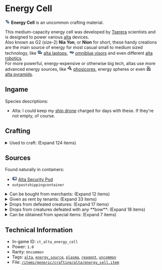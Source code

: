 # Energy Cell

<img src="https://raw.githubusercontent.com/Ceterai/Enternia/main/items/generic/crafting/alta/energy_cell.png" alt="Energy Cell icon" loading="lazy" height=16px width="auto" /> **Energy Cell** is an uncommon crafting material.

This medium-capacity energy cell was developed by [Tserera](https://ceterai.github.io/MyEnternia/Wiki/Tags/Tserera) scientists and is designed to power various [alta](https://ceterai.github.io/MyEnternia/Wiki/Tags/Alta) devices.  
Also known as G2 (size-2) **Nia Yon**, or **Nion** for short, these handy creations are the main source of energy for most casual small to medium sized technology, like <img src="https://raw.githubusercontent.com/Ceterai/Enternia/main/objects/alta/basic/laptop/icon.png" alt="Alta Laptop icon" loading="lazy" height=16px width="auto" /> [alta laptops](https://ceterai.github.io/MyEnternia/Wiki/AltaLaptop), <img src="https://raw.githubusercontent.com/Ceterai/Enternia/main/items/armors/alta/other/visor/icon.png" alt="Omniblue Visor icon" loading="lazy" height=16px width="auto" /> [omniblue visors](https://ceterai.github.io/MyEnternia/Wiki/OmniblueVisor) and even different [alta robotics](https://ceterai.github.io/MyEnternia/Wiki/altarobotics).  
For more powerful, energy-expensive or otherwise big tech, altas use more advanced energy sources, like <img src="https://raw.githubusercontent.com/Ceterai/Enternia/main/items/generic/crafting/alta/phosicore.png" alt="Phosicore icon" loading="lazy" height=16px width="auto" /> [phosicores](https://ceterai.github.io/MyEnternia/Wiki/Phosicore), energy spheres or even <img src="https://raw.githubusercontent.com/Ceterai/Enternia/main/objects/alta/city/pyramid/icon.png" alt="Alta Pyramid icon" loading="lazy" height=16px width="auto" /> [alta pyramids](https://ceterai.github.io/MyEnternia/Wiki/AltaPyramid).

## Ingame

Species descriptions:

- Alta: I could keep my [ship drone](https://ceterai.github.io/MyEnternia/Wiki/shipdrone) charged for days with these. If they're not empty, of course.

## Crafting

<details><summary>Used to craft: (Expand 124 items)</summary>

- `crystallamp`
- <img src="https://raw.githubusercontent.com/Ceterai/Enternia/main/objects/alta/wired/logic/and.png:default.1" alt="Alta Logic - AND icon" loading="lazy" height=16px width="auto" /> [Alta Logic - AND](https://ceterai.github.io/MyEnternia/Wiki/AltaLogic-AND)
- <img src="https://raw.githubusercontent.com/Ceterai/Enternia/main/objects/alta/capital/terminal/icon.png" alt="Alta Capital Terminal icon" loading="lazy" height=16px width="auto" /> [Alta Capital Terminal](https://ceterai.github.io/MyEnternia/Wiki/AltaCapitalTerminal)
- <img src="https://raw.githubusercontent.com/Ceterai/Enternia/main/objects/alta/wired/logic/clock.png:default.1" alt="Alta Logic - Clock icon" loading="lazy" height=16px width="auto" /> [Alta Logic - Clock](https://ceterai.github.io/MyEnternia/Wiki/AltaLogic-Clock)
- <img src="https://raw.githubusercontent.com/Ceterai/Enternia/main/objects/alta/crafting/constructor/icon1.png" alt="Alta Constructor icon" loading="lazy" height=16px width="auto" /> [Alta Constructor](https://ceterai.github.io/MyEnternia/Wiki/AltaConstructor)
- <img src="https://raw.githubusercontent.com/Ceterai/Enternia/main/objects/alta/cafe/cooler/icon.png" alt="Alta Cooler icon" loading="lazy" height=16px width="auto" /> [Alta Cooler](https://ceterai.github.io/MyEnternia/Wiki/AltaCooler)
- `ct_alta_crafting_station4`
- `ct_alta_crafting_station5`
- <img src="https://raw.githubusercontent.com/Ceterai/Enternia/main/objects/alta/wired/logic/delay.png:default.1" alt="Alta Logic - Delay icon" loading="lazy" height=16px width="auto" /> [Alta Logic - Delay](https://ceterai.github.io/MyEnternia/Wiki/AltaLogic-Delay)
- <img src="https://raw.githubusercontent.com/Ceterai/Enternia/main/objects/alta/special/tools/pods/eco/icon.png" alt="Alta Eco Pod icon" loading="lazy" height=16px width="auto" /> [Alta Eco Pod](https://ceterai.github.io/MyEnternia/Wiki/AltaEcoPod)
- <img src="https://raw.githubusercontent.com/Ceterai/Enternia/main/objects/alta/city/energy_block/icon.png" alt="Alta Energy Block ★ icon" loading="lazy" height=16px width="auto" /> [Alta Energy Block ★](https://ceterai.github.io/MyEnternia/Wiki/AltaEnergyBlock)
- <img src="https://raw.githubusercontent.com/Ceterai/Enternia/main/items/armors/alta/other/energy_mask/icon.png" alt="Energy Mask icon" loading="lazy" height=16px width="auto" /> [Energy Mask](https://ceterai.github.io/MyEnternia/Wiki/EnergyMask)
- <img src="https://raw.githubusercontent.com/Ceterai/Enternia/main/objects/alta/special/secret/figure_time_drifter/icon.png" alt="Time Drifter Figurine icon" loading="lazy" height=16px width="auto" /> [Time Drifter Figurine](https://ceterai.github.io/MyEnternia/Wiki/TimeDrifterFigurine)
- <img src="https://raw.githubusercontent.com/Ceterai/Enternia/main/objects/alta/cooking/fridge/icon.png" alt="Alta Fridge icon" loading="lazy" height=16px width="auto" /> [Alta Fridge](https://ceterai.github.io/MyEnternia/Wiki/AltaFridge)
- <img src="https://raw.githubusercontent.com/Ceterai/Enternia/main/objects/alta/city/gateway/icon.png" alt="Alta Gateway icon" loading="lazy" height=16px width="auto" /> [Alta Gateway](https://ceterai.github.io/MyEnternia/Wiki/AltaGateway)
- <img src="https://raw.githubusercontent.com/Ceterai/Enternia/main/items/armors/alta/other/halogen_pack/icon.png" alt="Altered Halogen Pack icon" loading="lazy" height=16px width="auto" /> [Altered Halogen Pack](https://ceterai.github.io/MyEnternia/Wiki/AlteredHalogenPack)
- <img src="https://raw.githubusercontent.com/Ceterai/Enternia/main/objects/alta/cafe/hand_dryer/icon.png" alt="Alta Hand Dryer icon" loading="lazy" height=16px width="auto" /> [Alta Hand Dryer](https://ceterai.github.io/MyEnternia/Wiki/AltaHandDryer)
- <img src="https://raw.githubusercontent.com/Ceterai/Enternia/main/objects/alta/city/hatch/icon.png" alt="Alta Hatch icon" loading="lazy" height=16px width="auto" /> [Alta Hatch](https://ceterai.github.io/MyEnternia/Wiki/AltaHatch)
- <img src="https://raw.githubusercontent.com/Ceterai/Enternia/main/items/active/weapons/ranged/alta/rifle/ct_alta_impulse_rifle.png" alt="Impulse Rifle NG4 icon" loading="lazy" height=16px width="auto" /> [Impulse Rifle NG4](https://ceterai.github.io/MyEnternia/Wiki/ImpulseRifleNG4)
- <img src="https://raw.githubusercontent.com/Ceterai/Enternia/main/items/armors/alta/other/industrial_collar/icon.png" alt="Industrial Collar icon" loading="lazy" height=16px width="auto" /> [Industrial Collar](https://ceterai.github.io/MyEnternia/Wiki/IndustrialCollar)
- <img src="https://raw.githubusercontent.com/Ceterai/Enternia/main/items/armors/alta/tier5/misc/industrial/helmet/icon.png" alt="Industrial Dura-Helmet icon" loading="lazy" height=16px width="auto" /> [Industrial Dura-Helmet](https://ceterai.github.io/MyEnternia/Wiki/IndustrialDura-Helmet)
- <img src="https://raw.githubusercontent.com/Ceterai/Enternia/main/objects/alta/cooking/jellyfier/icon.png" alt="Alta Jellyfier icon" loading="lazy" height=16px width="auto" /> [Alta Jellyfier](https://ceterai.github.io/MyEnternia/Wiki/AltaJellyfier)
- <img src="https://raw.githubusercontent.com/Ceterai/Enternia/main/objects/alta/cooking/juicer/icon.png" alt="Alta Juicer icon" loading="lazy" height=16px width="auto" /> [Alta Juicer](https://ceterai.github.io/MyEnternia/Wiki/AltaJuicer)
- <img src="https://raw.githubusercontent.com/Ceterai/Enternia/main/objects/alta/cooking/kettle/icon.png" alt="Alta Kettle icon" loading="lazy" height=16px width="auto" /> [Alta Kettle](https://ceterai.github.io/MyEnternia/Wiki/AltaKettle)
- <img src="https://raw.githubusercontent.com/Ceterai/Enternia/main/objects/alta/lab/amplifier/icon.png" alt="Alta Lab Amplifier icon" loading="lazy" height=16px width="auto" /> [Alta Lab Amplifier](https://ceterai.github.io/MyEnternia/Wiki/AltaLabAmplifier)
- <img src="https://raw.githubusercontent.com/Ceterai/Enternia/main/objects/alta/lab/barrier/icon.png" alt="Alta Lab Barrier icon" loading="lazy" height=16px width="auto" /> [Alta Lab Barrier](https://ceterai.github.io/MyEnternia/Wiki/AltaLabBarrier)
- <img src="https://raw.githubusercontent.com/Ceterai/Enternia/main/objects/alta/lab/bed/icon.png" alt="Alta Lab Bed icon" loading="lazy" height=16px width="auto" /> [Alta Lab Bed](https://ceterai.github.io/MyEnternia/Wiki/AltaLabBed)
- <img src="https://raw.githubusercontent.com/Ceterai/Enternia/main/objects/alta/lab/chair/icon.png" alt="Alta Lab Chair icon" loading="lazy" height=16px width="auto" /> [Alta Lab Chair](https://ceterai.github.io/MyEnternia/Wiki/AltaLabChair)
- <img src="https://raw.githubusercontent.com/Ceterai/Enternia/main/objects/alta/lab/console/icon.png" alt="Alta Lab Console icon" loading="lazy" height=16px width="auto" /> [Alta Lab Console](https://ceterai.github.io/MyEnternia/Wiki/AltaLabConsole)
- <img src="https://raw.githubusercontent.com/Ceterai/Enternia/main/objects/alta/lab/gateway/icon.png" alt="Alta Lab Gateway icon" loading="lazy" height=16px width="auto" /> [Alta Lab Gateway](https://ceterai.github.io/MyEnternia/Wiki/AltaLabGateway)
- <img src="https://raw.githubusercontent.com/Ceterai/Enternia/main/objects/alta/lab/hatch/icon.png" alt="Alta Lab Hatch icon" loading="lazy" height=16px width="auto" /> [Alta Lab Hatch](https://ceterai.github.io/MyEnternia/Wiki/AltaLabHatch)
- <img src="https://raw.githubusercontent.com/Ceterai/Enternia/main/objects/alta/lab/light/icon.png" alt="Alta Lab Light icon" loading="lazy" height=16px width="auto" /> [Alta Lab Light](https://ceterai.github.io/MyEnternia/Wiki/AltaLabLight)
- <img src="https://raw.githubusercontent.com/Ceterai/Enternia/main/objects/alta/lab/pod/icon.png" alt="Alta Lab Pod icon" loading="lazy" height=16px width="auto" /> [Alta Lab Pod](https://ceterai.github.io/MyEnternia/Wiki/AltaLabPod)
- <img src="https://raw.githubusercontent.com/Ceterai/Enternia/main/objects/alta/lab/server/icon.png" alt="Alta Lab Server icon" loading="lazy" height=16px width="auto" /> [Alta Lab Server](https://ceterai.github.io/MyEnternia/Wiki/AltaLabServer)
- <img src="https://raw.githubusercontent.com/Ceterai/Enternia/main/objects/alta/lab/table/icon.png" alt="Alta Lab Table icon" loading="lazy" height=16px width="auto" /> [Alta Lab Table](https://ceterai.github.io/MyEnternia/Wiki/AltaLabTable)
- <img src="https://raw.githubusercontent.com/Ceterai/Enternia/main/objects/alta/lab/tanks/icon.png" alt="Alta Lab Tanks icon" loading="lazy" height=16px width="auto" /> [Alta Lab Tanks](https://ceterai.github.io/MyEnternia/Wiki/AltaLabTanks)
- <img src="https://raw.githubusercontent.com/Ceterai/Enternia/main/objects/alta/lab/teleporter/icon.png" alt="Alta Lab Teleporter icon" loading="lazy" height=16px width="auto" /> [Alta Lab Teleporter](https://ceterai.github.io/MyEnternia/Wiki/AltaLabTeleporter)
- <img src="https://raw.githubusercontent.com/Ceterai/Enternia/main/objects/alta/lab/terminal/icon.png" alt="Alta Lab Terminal icon" loading="lazy" height=16px width="auto" /> [Alta Lab Terminal](https://ceterai.github.io/MyEnternia/Wiki/AltaLabTerminal)
- <img src="https://raw.githubusercontent.com/Ceterai/Enternia/main/objects/alta/lab/trapdoor/icon.png" alt="Alta Lab Trapdoor icon" loading="lazy" height=16px width="auto" /> [Alta Lab Trapdoor](https://ceterai.github.io/MyEnternia/Wiki/AltaLabTrapdoor)
- <img src="https://raw.githubusercontent.com/Ceterai/Enternia/main/objects/alta/basic/laptop/icon.png" alt="Alta Laptop icon" loading="lazy" height=16px width="auto" /> [Alta Laptop](https://ceterai.github.io/MyEnternia/Wiki/AltaLaptop)
- <img src="https://raw.githubusercontent.com/Ceterai/Enternia/main/objects/alta/wired/logic/latch.png:default.1" alt="Alta Logic - Latch icon" loading="lazy" height=16px width="auto" /> [Alta Logic - Latch](https://ceterai.github.io/MyEnternia/Wiki/AltaLogic-Latch)
- <img src="https://raw.githubusercontent.com/Ceterai/Enternia/main/objects/alta/cooking/microwave/icon.png" alt="Alta Microwave Oven icon" loading="lazy" height=16px width="auto" /> [Alta Microwave Oven](https://ceterai.github.io/MyEnternia/Wiki/AltaMicrowaveOven)
- <img src="https://raw.githubusercontent.com/Ceterai/Enternia/main/objects/alta/cooking/milker/icon.png" alt="Alta Milker icon" loading="lazy" height=16px width="auto" /> [Alta Milker](https://ceterai.github.io/MyEnternia/Wiki/AltaMilker)
- <img src="https://raw.githubusercontent.com/Ceterai/Enternia/main/items/active/alta/spawners/drones/mini.png" alt="Minidrone icon" loading="lazy" height=16px width="auto" /> [Minidrone](https://ceterai.github.io/MyEnternia/Wiki/Minidrone)
- <img src="https://raw.githubusercontent.com/Ceterai/Enternia/main/objects/alta/cooking/mixer/icon.png" alt="Alta Mixer icon" loading="lazy" height=16px width="auto" /> [Alta Mixer](https://ceterai.github.io/MyEnternia/Wiki/AltaMixer)
- <img src="https://raw.githubusercontent.com/Ceterai/Enternia/main/objects/alta/basic/monitor/icon.png" alt="Alta Monitor icon" loading="lazy" height=16px width="auto" /> [Alta Monitor](https://ceterai.github.io/MyEnternia/Wiki/AltaMonitor)
- <img src="https://raw.githubusercontent.com/Ceterai/Enternia/main/objects/alta/wired/logic/not.png:default.1" alt="Alta Logic - NOT icon" loading="lazy" height=16px width="auto" /> [Alta Logic - NOT](https://ceterai.github.io/MyEnternia/Wiki/AltaLogic-NOT)
- <img src="https://raw.githubusercontent.com/Ceterai/Enternia/main/objects/alta/wired/logic/or.png:default.1" alt="Alta Logic - OR icon" loading="lazy" height=16px width="auto" /> [Alta Logic - OR](https://ceterai.github.io/MyEnternia/Wiki/AltaLogic-OR)
- <img src="https://raw.githubusercontent.com/Ceterai/Enternia/main/items/armors/alta/other/oxygen_mask/icon.png" alt="Oxygen Mask icon" loading="lazy" height=16px width="auto" /> [Oxygen Mask](https://ceterai.github.io/MyEnternia/Wiki/OxygenMask)
- <img src="https://raw.githubusercontent.com/Ceterai/Enternia/main/items/armors/alta/other/pilot_helmet/icon.png" alt="Pilot Helmet icon" loading="lazy" height=16px width="auto" /> [Pilot Helmet](https://ceterai.github.io/MyEnternia/Wiki/PilotHelmet)
- <img src="https://raw.githubusercontent.com/Ceterai/Enternia/main/objects/alta/special/tools/pods/bed/icon.png" alt="Alta Plant Tray icon" loading="lazy" height=16px width="auto" /> [Alta Plant Tray](https://ceterai.github.io/MyEnternia/Wiki/AltaPlantTray)
- <img src="https://raw.githubusercontent.com/Ceterai/Enternia/main/objects/alta/special/tools/pods/plant/icon.png" alt="Alta Plant Pod icon" loading="lazy" height=16px width="auto" /> [Alta Plant Pod](https://ceterai.github.io/MyEnternia/Wiki/AltaPlantPod)
- <img src="https://raw.githubusercontent.com/Ceterai/Enternia/main/items/armors/alta/other/protective_collar/icon.png" alt="Protective Collar icon" loading="lazy" height=16px width="auto" /> [Protective Collar](https://ceterai.github.io/MyEnternia/Wiki/ProtectiveCollar)
- <img src="https://raw.githubusercontent.com/Ceterai/Enternia/main/objects/alta/cooking/roaster/icon.png" alt="Alta Roaster icon" loading="lazy" height=16px width="auto" /> [Alta Roaster](https://ceterai.github.io/MyEnternia/Wiki/AltaRoaster)
- <img src="https://raw.githubusercontent.com/Ceterai/Enternia/main/items/armors/alta/other/science_ocular/icon.png" alt="Scientific Visor icon" loading="lazy" height=16px width="auto" /> [Scientific Visor](https://ceterai.github.io/MyEnternia/Wiki/ScientificVisor)
- <img src="https://raw.githubusercontent.com/Ceterai/Enternia/main/items/armors/alta/other/science_pack/icon.png" alt="Scientific Backpack icon" loading="lazy" height=16px width="auto" /> [Scientific Backpack](https://ceterai.github.io/MyEnternia/Wiki/ScientificBackpack)
- <img src="https://raw.githubusercontent.com/Ceterai/Enternia/main/items/active/alta/spawners/drones/scout.png" alt="Scout Drone icon" loading="lazy" height=16px width="auto" /> [Scout Drone](https://ceterai.github.io/MyEnternia/Wiki/ScoutDrone)
- <img src="https://raw.githubusercontent.com/Ceterai/Enternia/main/items/generic/crafting/alta/datamass.png" alt="Security Protocol Datamass icon" loading="lazy" height=16px width="auto" /> [Security Protocol Datamass](https://ceterai.github.io/MyEnternia/Wiki/SecurityProtocolDatamass)
- <img src="https://raw.githubusercontent.com/Ceterai/Enternia/main/objects/alta/security/aid/icon.png" alt="Alta Security Aid icon" loading="lazy" height=16px width="auto" /> [Alta Security Aid](https://ceterai.github.io/MyEnternia/Wiki/AltaSecurityAid)
- <img src="https://raw.githubusercontent.com/Ceterai/Enternia/main/items/active/alta/spawners/androids/security.png" alt="Security Android icon" loading="lazy" height=16px width="auto" /> [Security Android](https://ceterai.github.io/MyEnternia/Wiki/SecurityAndroid)
- <img src="https://raw.githubusercontent.com/Ceterai/Enternia/main/objects/alta/security/barrier/icon.png" alt="Alta Security Barrier icon" loading="lazy" height=16px width="auto" /> [Alta Security Barrier](https://ceterai.github.io/MyEnternia/Wiki/AltaSecurityBarrier)
- <img src="https://raw.githubusercontent.com/Ceterai/Enternia/main/objects/alta/security/camera/icon.png" alt="Alta Security Camera icon" loading="lazy" height=16px width="auto" /> [Alta Security Camera](https://ceterai.github.io/MyEnternia/Wiki/AltaSecurityCamera)
- <img src="https://raw.githubusercontent.com/Ceterai/Enternia/main/items/armors/alta/tier4/security/captain_helmet/icon.png" alt="Security Captain's Helmet ★ icon" loading="lazy" height=16px width="auto" /> [Security Captain's Helmet ★](https://ceterai.github.io/MyEnternia/Wiki/SecurityCaptain'sHelmet)
- <img src="https://raw.githubusercontent.com/Ceterai/Enternia/main/items/active/alta/sets/security_captain.png" alt="Security Captain Set ★ icon" loading="lazy" height=16px width="auto" /> [Security Captain Set ★](https://ceterai.github.io/MyEnternia/Wiki/SecurityCaptainSet)
- <img src="https://raw.githubusercontent.com/Ceterai/Enternia/main/items/armors/alta/tier4/security/droid_back/icon.png" alt="Security Droid Powermod ★ icon" loading="lazy" height=16px width="auto" /> [Security Droid Powermod ★](https://ceterai.github.io/MyEnternia/Wiki/SecurityDroidPowermod)
- <img src="https://raw.githubusercontent.com/Ceterai/Enternia/main/items/armors/alta/tier4/security/droid_head/icon.png" alt="Security Droid Head ★ icon" loading="lazy" height=16px width="auto" /> [Security Droid Head ★](https://ceterai.github.io/MyEnternia/Wiki/SecurityDroidHead)
- <img src="https://raw.githubusercontent.com/Ceterai/Enternia/main/items/active/alta/sets/security_droid.png" alt="Security Android Set ★ icon" loading="lazy" height=16px width="auto" /> [Security Android Set ★](https://ceterai.github.io/MyEnternia/Wiki/SecurityAndroidSet)
- <img src="https://raw.githubusercontent.com/Ceterai/Enternia/main/items/active/alta/spawners/drones/security.png" alt="Security Drone icon" loading="lazy" height=16px width="auto" /> [Security Drone](https://ceterai.github.io/MyEnternia/Wiki/SecurityDrone)
- <img src="https://raw.githubusercontent.com/Ceterai/Enternia/main/items/armors/alta/tier4/security/helmet_mk2/icon.png" alt="Security MkII Helmet ★ icon" loading="lazy" height=16px width="auto" /> [Security MkII Helmet ★](https://ceterai.github.io/MyEnternia/Wiki/SecurityMkIIHelmet)
- <img src="https://raw.githubusercontent.com/Ceterai/Enternia/main/items/armors/alta/tier4/security/legwear/icon.png" alt="Security Greaves icon" loading="lazy" height=16px width="auto" /> [Security Greaves](https://ceterai.github.io/MyEnternia/Wiki/SecurityGreaves)
- <img src="https://raw.githubusercontent.com/Ceterai/Enternia/main/items/active/alta/sets/security_mk2.png" alt="Advanced Security Set ★ icon" loading="lazy" height=16px width="auto" /> [Advanced Security Set ★](https://ceterai.github.io/MyEnternia/Wiki/AdvancedSecuritySet)
- <img src="https://raw.githubusercontent.com/Ceterai/Enternia/main/objects/alta/security/pod/icon.png" alt="Alta Security Pod icon" loading="lazy" height=16px width="auto" /> [Alta Security Pod](https://ceterai.github.io/MyEnternia/Wiki/AltaSecurityPod)
- <img src="https://raw.githubusercontent.com/Ceterai/Enternia/main/items/active/alta/sets/security.png" alt="Security Set icon" loading="lazy" height=16px width="auto" /> [Security Set](https://ceterai.github.io/MyEnternia/Wiki/SecuritySet)
- <img src="https://raw.githubusercontent.com/Ceterai/Enternia/main/objects/alta/security/spike/icon.png" alt="Alta Security Spike icon" loading="lazy" height=16px width="auto" /> [Alta Security Spike](https://ceterai.github.io/MyEnternia/Wiki/AltaSecuritySpike)
- <img src="https://raw.githubusercontent.com/Ceterai/Enternia/main/objects/alta/security/stand/icon.png" alt="Alta Security Stand icon" loading="lazy" height=16px width="auto" /> [Alta Security Stand](https://ceterai.github.io/MyEnternia/Wiki/AltaSecurityStand)
- <img src="https://raw.githubusercontent.com/Ceterai/Enternia/main/objects/alta/security/terminal/icon.png" alt="Alta Security Terminal icon" loading="lazy" height=16px width="auto" /> [Alta Security Terminal](https://ceterai.github.io/MyEnternia/Wiki/AltaSecurityTerminal)
- <img src="https://raw.githubusercontent.com/Ceterai/Enternia/main/objects/alta/ship/bed/icon.png" alt="Alta Ship Bed icon" loading="lazy" height=16px width="auto" /> [Alta Ship Bed](https://ceterai.github.io/MyEnternia/Wiki/AltaShipBed)
- <img src="https://raw.githubusercontent.com/Ceterai/Enternia/main/objects/alta/ship/container/icon.png" alt="Alta Ship Container icon" loading="lazy" height=16px width="auto" /> [Alta Ship Container](https://ceterai.github.io/MyEnternia/Wiki/AltaShipContainer)
- <img src="https://raw.githubusercontent.com/Ceterai/Enternia/main/objects/alta/ship/container_large/icon.png" alt="Alta Ship Container G3 icon" loading="lazy" height=16px width="auto" /> [Alta Ship Container G3](https://ceterai.github.io/MyEnternia/Wiki/AltaShipContainerG3)
- <img src="https://raw.githubusercontent.com/Ceterai/Enternia/main/objects/alta/ship/container_medium/icon.png" alt="Alta Ship Container G2 icon" loading="lazy" height=16px width="auto" /> [Alta Ship Container G2](https://ceterai.github.io/MyEnternia/Wiki/AltaShipContainerG2)
- <img src="https://raw.githubusercontent.com/Ceterai/Enternia/main/objects/alta/ship/gateway/icon.png" alt="Alta Ship Gateway icon" loading="lazy" height=16px width="auto" /> [Alta Ship Gateway](https://ceterai.github.io/MyEnternia/Wiki/AltaShipGateway)
- <img src="https://raw.githubusercontent.com/Ceterai/Enternia/main/objects/alta/ship/hatch/icon.png" alt="Alta Ship Hatch icon" loading="lazy" height=16px width="auto" /> [Alta Ship Hatch](https://ceterai.github.io/MyEnternia/Wiki/AltaShipHatch)
- <img src="https://raw.githubusercontent.com/Ceterai/Enternia/main/objects/alta/ship/light/icon.png" alt="Alta Ship Light icon" loading="lazy" height=16px width="auto" /> [Alta Ship Light](https://ceterai.github.io/MyEnternia/Wiki/AltaShipLight)
- <img src="https://raw.githubusercontent.com/Ceterai/Enternia/main/objects/alta/ship/monitor/icon.png" alt="Alta Ship Monitor icon" loading="lazy" height=16px width="auto" /> [Alta Ship Monitor](https://ceterai.github.io/MyEnternia/Wiki/AltaShipMonitor)
- <img src="https://raw.githubusercontent.com/Ceterai/Enternia/main/objects/alta/ship/pod/icon.png" alt="Alta Ship Pod icon" loading="lazy" height=16px width="auto" /> [Alta Ship Pod](https://ceterai.github.io/MyEnternia/Wiki/AltaShipPod)
- <img src="https://raw.githubusercontent.com/Ceterai/Enternia/main/objects/alta/ship/storage/icon.png" alt="Alta Ship Storage icon" loading="lazy" height=16px width="auto" /> [Alta Ship Storage](https://ceterai.github.io/MyEnternia/Wiki/AltaShipStorage)
- <img src="https://raw.githubusercontent.com/Ceterai/Enternia/main/objects/alta/cooking/slicer/icon.png" alt="Alta Slicer icon" loading="lazy" height=16px width="auto" /> [Alta Slicer](https://ceterai.github.io/MyEnternia/Wiki/AltaSlicer)
- <img src="https://raw.githubusercontent.com/Ceterai/Enternia/main/items/active/weapons/melee/alta/light/ct_alta_stun_stick.png" alt="Stun Stick icon" loading="lazy" height=16px width="auto" /> [Stun Stick](https://ceterai.github.io/MyEnternia/Wiki/StunStick)
- <img src="https://raw.githubusercontent.com/Ceterai/Enternia/main/objects/alta/city/teleporter/icon.png" alt="Alta Teleporter icon" loading="lazy" height=16px width="auto" /> [Alta Teleporter](https://ceterai.github.io/MyEnternia/Wiki/AltaTeleporter)
- <img src="https://raw.githubusercontent.com/Ceterai/Enternia/main/objects/alta/wired/logic/timer.png:default.5.1" alt="Alta Logic - Timer icon" loading="lazy" height=16px width="auto" /> [Alta Logic - Timer](https://ceterai.github.io/MyEnternia/Wiki/AltaLogic-Timer)
- <img src="https://raw.githubusercontent.com/Ceterai/Enternia/main/items/active/alta/spawners/drones/watcher.png" alt="Watcher Drone icon" loading="lazy" height=16px width="auto" /> [Watcher Drone](https://ceterai.github.io/MyEnternia/Wiki/WatcherDrone)
- <img src="https://raw.githubusercontent.com/Ceterai/Enternia/main/objects/alta/wired/logic/xor.png:default.1" alt="Alta Logic - XOR icon" loading="lazy" height=16px width="auto" /> [Alta Logic - XOR](https://ceterai.github.io/MyEnternia/Wiki/AltaLogic-XOR)
- <img src="https://raw.githubusercontent.com/Ceterai/Enternia/main/objects/alta/lab/backdoor/icon.png" alt="Unknown Device icon" loading="lazy" height=16px width="auto" /> [Unknown Device](https://ceterai.github.io/MyEnternia/Wiki/UnknownDevice)
- <img src="https://raw.githubusercontent.com/Ceterai/Enternia/main/objects/biome/alterash_prime/bishyn/decorative/door/icon.png" alt="Bishyn Door icon" loading="lazy" height=16px width="auto" /> [Bishyn Door](https://ceterai.github.io/MyEnternia/Wiki/BishynDoor)
- <img src="https://raw.githubusercontent.com/Ceterai/Enternia/main/objects/biome/alterash_prime/bishyn/decorative/hatch/icon.png" alt="Bishyn Hatch icon" loading="lazy" height=16px width="auto" /> [Bishyn Hatch](https://ceterai.github.io/MyEnternia/Wiki/BishynHatch)
- <img src="https://raw.githubusercontent.com/Ceterai/Enternia/main/objects/biome/alterash_prime/bishyn/decorative/lamp/icon.png" alt="Bishyn Lamp icon" loading="lazy" height=16px width="auto" /> [Bishyn Lamp](https://ceterai.github.io/MyEnternia/Wiki/BishynLamp)
- <img src="https://raw.githubusercontent.com/Ceterai/Enternia/main/objects/biome/alterash_prime/bishyn/decorative/light/icon.png" alt="Bishyn Wall Light icon" loading="lazy" height=16px width="auto" /> [Bishyn Wall Light](https://ceterai.github.io/MyEnternia/Wiki/BishynWallLight)
- <img src="https://raw.githubusercontent.com/Ceterai/Enternia/main/objects/biome/alterash_prime/bishyn/decorative/monitor/icon.png" alt="Bishyn Monitor icon" loading="lazy" height=16px width="auto" /> [Bishyn Monitor](https://ceterai.github.io/MyEnternia/Wiki/BishynMonitor)
- <img src="https://raw.githubusercontent.com/Ceterai/Enternia/main/objects/biome/alterash_prime/bishyn/decorative/terminal/icon.png" alt="Bishyn Terminal icon" loading="lazy" height=16px width="auto" /> [Bishyn Terminal](https://ceterai.github.io/MyEnternia/Wiki/BishynTerminal)
- <img src="https://raw.githubusercontent.com/Ceterai/Enternia/main/objects/biome/alterash_prime/calin/decorative/clubdecks/icon.png" alt="Calin Club Decks icon" loading="lazy" height=16px width="auto" /> [Calin Club Decks](https://ceterai.github.io/MyEnternia/Wiki/CalinClubDecks)
- <img src="https://raw.githubusercontent.com/Ceterai/Enternia/main/objects/biome/alterash_prime/calin/decorative/console/icon.png" alt="Calin Console icon" loading="lazy" height=16px width="auto" /> [Calin Console](https://ceterai.github.io/MyEnternia/Wiki/CalinConsole)
- <img src="https://raw.githubusercontent.com/Ceterai/Enternia/main/objects/biome/alterash_prime/calin/decorative/gateway/icon.png" alt="Calin Gateway icon" loading="lazy" height=16px width="auto" /> [Calin Gateway](https://ceterai.github.io/MyEnternia/Wiki/CalinGateway)
- <img src="https://raw.githubusercontent.com/Ceterai/Enternia/main/objects/biome/alterash_prime/calin/decorative/hatch/icon.png" alt="Calin Hatch icon" loading="lazy" height=16px width="auto" /> [Calin Hatch](https://ceterai.github.io/MyEnternia/Wiki/CalinHatch)
- <img src="https://raw.githubusercontent.com/Ceterai/Enternia/main/objects/biome/alterash_prime/calin/decorative/lamp/icon.png" alt="Calin Lamp icon" loading="lazy" height=16px width="auto" /> [Calin Lamp](https://ceterai.github.io/MyEnternia/Wiki/CalinLamp)
- <img src="https://raw.githubusercontent.com/Ceterai/Enternia/main/objects/biome/alterash_prime/calin/decorative/terminal/icon.png" alt="Calin Terminal icon" loading="lazy" height=16px width="auto" /> [Calin Terminal](https://ceterai.github.io/MyEnternia/Wiki/CalinTerminal)
- <img src="https://raw.githubusercontent.com/Ceterai/Enternia/main/items/active/alta/sets/combat.png" alt="Combat Set icon" loading="lazy" height=16px width="auto" /> [Combat Set](https://ceterai.github.io/MyEnternia/Wiki/CombatSet)
- <img src="https://raw.githubusercontent.com/Ceterai/Enternia/main/items/active/alta/tools/cut/composite_cutter/icon.png" alt="Composite Cutter icon" loading="lazy" height=16px width="auto" /> [Composite Cutter](https://ceterai.github.io/MyEnternia/Wiki/CompositeCutter)
- <img src="https://raw.githubusercontent.com/Ceterai/Enternia/main/items/active/weapons/melee/alta/heavy/ct_eds_claymore.png" alt="EDS Claymore icon" loading="lazy" height=16px width="auto" /> [EDS Claymore](https://ceterai.github.io/MyEnternia/Wiki/EDSClaymore)
- <img src="https://raw.githubusercontent.com/Ceterai/Enternia/main/objects/alta/eds/decorative/container/icon.png" alt="EDS Container icon" loading="lazy" height=16px width="auto" /> [EDS Container](https://ceterai.github.io/MyEnternia/Wiki/EDSContainer)
- <img src="https://raw.githubusercontent.com/Ceterai/Enternia/main/objects/alta/eds/decorative/containers/icon.png" alt="EDS Containers icon" loading="lazy" height=16px width="auto" /> [EDS Containers](https://ceterai.github.io/MyEnternia/Wiki/EDSContainers)
- <img src="https://raw.githubusercontent.com/Ceterai/Enternia/main/objects/alta/eds/status_pods/defense_pod/icon.png" alt="EDS Defense Pod icon" loading="lazy" height=16px width="auto" /> [EDS Defense Pod](https://ceterai.github.io/MyEnternia/Wiki/EDSDefensePod)
- <img src="https://raw.githubusercontent.com/Ceterai/Enternia/main/objects/alta/eds/decorative/lamppost/icon.png" alt="EDS Lamppost icon" loading="lazy" height=16px width="auto" /> [EDS Lamppost](https://ceterai.github.io/MyEnternia/Wiki/EDSLamppost)
- <img src="https://raw.githubusercontent.com/Ceterai/Enternia/main/objects/alta/eds/lifechamber/icon.png" alt="EDS Lifechamber icon" loading="lazy" height=16px width="auto" /> [EDS Lifechamber](https://ceterai.github.io/MyEnternia/Wiki/EDSLifechamber)
- <img src="https://raw.githubusercontent.com/Ceterai/Enternia/main/objects/alta/eds/status_pods/status_pod/icon.png" alt="EDS Status Pod icon" loading="lazy" height=16px width="auto" /> [EDS Status Pod](https://ceterai.github.io/MyEnternia/Wiki/EDSStatusPod)
- <img src="https://raw.githubusercontent.com/Ceterai/Enternia/main/objects/alta/eds/teleporter/icon.png" alt="EDS Teleporter icon" loading="lazy" height=16px width="auto" /> [EDS Teleporter](https://ceterai.github.io/MyEnternia/Wiki/EDSTeleporter)
- <img src="https://raw.githubusercontent.com/Ceterai/Enternia/main/objects/alta/eds/turret/icon.png" alt="EDS Turret icon" loading="lazy" height=16px width="auto" /> [EDS Turret](https://ceterai.github.io/MyEnternia/Wiki/EDSTurret)
- <img src="https://raw.githubusercontent.com/Ceterai/Enternia/main/items/armors/alta/other/eds_visor/icon.png" alt="EDS Visor icon" loading="lazy" height=16px width="auto" /> [EDS Visor](https://ceterai.github.io/MyEnternia/Wiki/EDSVisor)
- <img src="https://raw.githubusercontent.com/Ceterai/Enternia/main/items/armors/alta/tier4/elin/helmet/icon.png" alt="Elin Guard Helmet ★ icon" loading="lazy" height=16px width="auto" /> [Elin Guard Helmet ★](https://ceterai.github.io/MyEnternia/Wiki/ElinGuardHelmet)
- <img src="https://raw.githubusercontent.com/Ceterai/Enternia/main/items/active/weapons/ranged/alta/blaster/ct_enchanted_blaster.png" alt="Enchanted Blaster icon" loading="lazy" height=16px width="auto" /> [Enchanted Blaster](https://ceterai.github.io/MyEnternia/Wiki/EnchantedBlaster)
- <img src="https://raw.githubusercontent.com/Ceterai/Enternia/main/items/active/alta/spawners/drones/ionic.png" alt="Ionic Drone ★★ icon" loading="lazy" height=16px width="auto" /> [Ionic Drone ★★](https://ceterai.github.io/MyEnternia/Wiki/IonicDrone)
- <img src="https://raw.githubusercontent.com/Ceterai/Enternia/main/objects/alta/lab/lifechamber/icon.png" alt="Alta Lifechamber icon" loading="lazy" height=16px width="auto" /> [Alta Lifechamber](https://ceterai.github.io/MyEnternia/Wiki/AltaLifechamber)
- <img src="https://raw.githubusercontent.com/Ceterai/Enternia/main/items/active/weapons/melee/alta/heavy/ct_plasmasword.png" alt="Plasmasword ★ icon" loading="lazy" height=16px width="auto" /> [Plasmasword ★](https://ceterai.github.io/MyEnternia/Wiki/Plasmasword)
- <img src="https://raw.githubusercontent.com/Ceterai/Enternia/main/items/armors/alta/tier4/proto/helmet/icon.png" alt="Protohelmet icon" loading="lazy" height=16px width="auto" /> [Protohelmet](https://ceterai.github.io/MyEnternia/Wiki/Protohelmet)
- <img src="https://raw.githubusercontent.com/Ceterai/Enternia/main/items/active/weapons/melee/alta/spear/ct_protospear.png" alt="Protospear icon" loading="lazy" height=16px width="auto" /> [Protospear](https://ceterai.github.io/MyEnternia/Wiki/Protospear)

</details>

## Sources

Found naturally in containers:

- <img src="https://raw.githubusercontent.com/Ceterai/Enternia/main/objects/alta/security/pod/icon.png" alt="Alta Security Pod icon" loading="lazy" height=16px width="auto" /> [Alta Security Pod](https://ceterai.github.io/MyEnternia/Wiki/AltaSecurityPod)
- `outpostshippingcontainer`

<details><summary>Can be bought from merchants: (Expand 12 items)</summary>

- [Alta Archiver](https://ceterai.github.io/MyEnternia/Wiki/AltaArchiver)
- [Alta Lab Archiver](https://ceterai.github.io/MyEnternia/Wiki/AltaLabArchiver)
- [Alta Merchant](https://ceterai.github.io/MyEnternia/Wiki/AltaMerchant)
- [Alta Servicer](https://ceterai.github.io/MyEnternia/Wiki/AltaServicer)
- [A.R.C.O. Archiver](https://ceterai.github.io/MyEnternia/Wiki/A.R.C.O.Archiver)
- [Ceterai Archiver](https://ceterai.github.io/MyEnternia/Wiki/CeteraiArchiver)
- [EDS Archiver](https://ceterai.github.io/MyEnternia/Wiki/EDSArchiver)
- [Ghearun Archiver](https://ceterai.github.io/MyEnternia/Wiki/GhearunArchiver)
- [Hevika Archiver](https://ceterai.github.io/MyEnternia/Wiki/HevikaArchiver)
- [MKI Archiver](https://ceterai.github.io/MyEnternia/Wiki/MKIArchiver)
- [Neiteru Archiver](https://ceterai.github.io/MyEnternia/Wiki/NeiteruArchiver)
- [Tserera Archiver](https://ceterai.github.io/MyEnternia/Wiki/TsereraArchiver)

</details>

<details><summary>Given as rent by tenants: (Expand 33 items)</summary>

- [Alta Archiver](https://ceterai.github.io/MyEnternia/Wiki/AltaArchiver)
- [Alta Field Researcher](https://ceterai.github.io/MyEnternia/Wiki/AltaFieldResearcher)
- [Alta Lab Archiver](https://ceterai.github.io/MyEnternia/Wiki/AltaLabArchiver)
- [Alta Lab Researcher](https://ceterai.github.io/MyEnternia/Wiki/AltaLabResearcher)
- [Alta Medic](https://ceterai.github.io/MyEnternia/Wiki/AltaMedic)
- [Alta Researcher](https://ceterai.github.io/MyEnternia/Wiki/AltaResearcher)
- [ct_alta_scientist_tenant](https://ceterai.github.io/MyEnternia/Wiki/ct-alta-scientist-tenant)
- [Alta Oceanologist](https://ceterai.github.io/MyEnternia/Wiki/AltaOceanologist)
- [Alta Archaeologist](https://ceterai.github.io/MyEnternia/Wiki/AltaArchaeologist)
- [A.R.C.O. Archiver](https://ceterai.github.io/MyEnternia/Wiki/A.R.C.O.Archiver)
- [A.R.C.O. Field Researcher](https://ceterai.github.io/MyEnternia/Wiki/A.R.C.O.FieldResearcher)
- [A.R.C.O. Researcher](https://ceterai.github.io/MyEnternia/Wiki/A.R.C.O.Researcher)
- [Alta Aricologist](https://ceterai.github.io/MyEnternia/Wiki/AltaAricologist)
- [Alta Biologist](https://ceterai.github.io/MyEnternia/Wiki/AltaBiologist)
- [Ceterai Archiver](https://ceterai.github.io/MyEnternia/Wiki/CeteraiArchiver)
- [Ceterai Field Researcher](https://ceterai.github.io/MyEnternia/Wiki/CeteraiFieldResearcher)
- [Ceterai Researcher](https://ceterai.github.io/MyEnternia/Wiki/CeteraiResearcher)
- [EDS Archiver](https://ceterai.github.io/MyEnternia/Wiki/EDSArchiver)
- [EDS Researcher](https://ceterai.github.io/MyEnternia/Wiki/EDSResearcher)
- [Alta Geologist](https://ceterai.github.io/MyEnternia/Wiki/AltaGeologist)
- [Ghearun Archiver](https://ceterai.github.io/MyEnternia/Wiki/GhearunArchiver)
- [Ghearun Field Researcher](https://ceterai.github.io/MyEnternia/Wiki/GhearunFieldResearcher)
- [Ghearun Researcher](https://ceterai.github.io/MyEnternia/Wiki/GhearunResearcher)
- [Hevika Archiver](https://ceterai.github.io/MyEnternia/Wiki/HevikaArchiver)
- [Hevika Researcher](https://ceterai.github.io/MyEnternia/Wiki/HevikaResearcher)
- [Alta Hive Keeper](https://ceterai.github.io/MyEnternia/Wiki/AltaHiveKeeper)
- [MKI Researcher](https://ceterai.github.io/MyEnternia/Wiki/MKIResearcher)
- [Neiteru Archiver](https://ceterai.github.io/MyEnternia/Wiki/NeiteruArchiver)
- [Neiteru Researcher](https://ceterai.github.io/MyEnternia/Wiki/NeiteruResearcher)
- [Alta Volcanologist](https://ceterai.github.io/MyEnternia/Wiki/AltaVolcanologist)
- [Alta Toxicologist](https://ceterai.github.io/MyEnternia/Wiki/AltaToxicologist)
- [Tserera Archiver](https://ceterai.github.io/MyEnternia/Wiki/TsereraArchiver)
- [Tserera Researcher](https://ceterai.github.io/MyEnternia/Wiki/TsereraResearcher)

</details>

<details><summary>Drops from defeated creatures: (Expand 17 items)</summary>

- <img src="https://raw.githubusercontent.com/Ceterai/Enternia/main/items/active/alta/spawners/drones/companion.png" alt="Companion Drone ★★ icon" loading="lazy" height=16px width="auto" /> [Companion Drone ★★](https://ceterai.github.io/MyEnternia/Wiki/CompanionDrone)
- <img src="https://raw.githubusercontent.com/Ceterai/Enternia/main/items/active/alta/spawners/drones/crystal.png" alt="Crystallized Scout Drone ★ icon" loading="lazy" height=16px width="auto" /> [Crystallized Scout Drone ★](https://ceterai.github.io/MyEnternia/Wiki/CrystallizedScoutDrone)
- <img src="https://raw.githubusercontent.com/Ceterai/Enternia/main/items/active/alta/spawners/drones/engineer.png" alt="Engineer Drone ★★★ icon" loading="lazy" height=16px width="auto" /> [Engineer Drone ★★★](https://ceterai.github.io/MyEnternia/Wiki/EngineerDrone)
- <img src="https://raw.githubusercontent.com/Ceterai/Enternia/main/items/active/alta/spawners/drones/scout.png" alt="Scout Drone icon" loading="lazy" height=16px width="auto" /> [Scout Drone](https://ceterai.github.io/MyEnternia/Wiki/ScoutDrone)
- <img src="https://raw.githubusercontent.com/Ceterai/Enternia/main/items/active/alta/spawners/drones/security.png" alt="Security Drone icon" loading="lazy" height=16px width="auto" /> [Security Drone](https://ceterai.github.io/MyEnternia/Wiki/SecurityDrone)
- <img src="https://raw.githubusercontent.com/Ceterai/Enternia/main/items/active/alta/spawners/drones/sentry.png" alt="Sentry Drone ★★★ icon" loading="lazy" height=16px width="auto" /> [Sentry Drone ★★★](https://ceterai.github.io/MyEnternia/Wiki/SentryDrone)
- <img src="https://raw.githubusercontent.com/Ceterai/Enternia/main/items/active/alta/spawners/drones/shield.png" alt="Shieldrone ★★★ icon" loading="lazy" height=16px width="auto" /> [Shieldrone ★★★](https://ceterai.github.io/MyEnternia/Wiki/Shieldrone)
- <img src="https://raw.githubusercontent.com/Ceterai/Enternia/main/items/active/alta/spawners/droids/spider.png" alt="Spider Droid icon" loading="lazy" height=16px width="auto" /> [Spider Droid](https://ceterai.github.io/MyEnternia/Wiki/SpiderDroid)
- <img src="https://raw.githubusercontent.com/Ceterai/Enternia/main/items/active/alta/spawners/droids/stalker.png" alt="Stalker Droid ★ icon" loading="lazy" height=16px width="auto" /> [Stalker Droid ★](https://ceterai.github.io/MyEnternia/Wiki/StalkerDroid)
- <img src="https://raw.githubusercontent.com/Ceterai/Enternia/main/items/active/alta/spawners/drones/trans.png" alt="Orchid Drone ★★ icon" loading="lazy" height=16px width="auto" /> [Orchid Drone ★★](https://ceterai.github.io/MyEnternia/Wiki/OrchidDrone)
- <img src="https://raw.githubusercontent.com/Ceterai/Enternia/main/items/active/alta/spawners/drones/watcher.png" alt="Watcher Drone icon" loading="lazy" height=16px width="auto" /> [Watcher Drone](https://ceterai.github.io/MyEnternia/Wiki/WatcherDrone)
- <img src="https://raw.githubusercontent.com/Ceterai/Enternia/main/items/active/alta/spawners/drones/elin.png" alt="Elin Drone ★ icon" loading="lazy" height=16px width="auto" /> [Elin Drone ★](https://ceterai.github.io/MyEnternia/Wiki/ElinDrone)
- <img src="https://raw.githubusercontent.com/Ceterai/Enternia/main/items/active/alta/spawners/droids/elite.png" alt="Elite Droid icon" loading="lazy" height=16px width="auto" /> [Elite Droid](https://ceterai.github.io/MyEnternia/Wiki/EliteDroid)
- <img src="https://raw.githubusercontent.com/Ceterai/Enternia/main/items/active/alta/spawners/drones/elite.png" alt="Elite Drone icon" loading="lazy" height=16px width="auto" /> [Elite Drone](https://ceterai.github.io/MyEnternia/Wiki/EliteDrone)
- <img src="https://raw.githubusercontent.com/Ceterai/Enternia/main/items/active/alta/spawners/droids/ghearun.png" alt="Ghearun Droid ★★★ icon" loading="lazy" height=16px width="auto" /> [Ghearun Droid ★★★](https://ceterai.github.io/MyEnternia/Wiki/GhearunDroid)
- <img src="https://raw.githubusercontent.com/Ceterai/Enternia/main/items/active/alta/spawners/drones/ionic.png" alt="Ionic Drone ★★ icon" loading="lazy" height=16px width="auto" /> [Ionic Drone ★★](https://ceterai.github.io/MyEnternia/Wiki/IonicDrone)
- <img src="https://raw.githubusercontent.com/Ceterai/Enternia/main/items/active/alta/spawners/drones/lava.png" alt="Lava Drone ★★ icon" loading="lazy" height=16px width="auto" /> [Lava Drone ★★](https://ceterai.github.io/MyEnternia/Wiki/LavaDrone)

</details>

<details><summary>Drops from creatures defeated with any **bow**: (Expand 18 items)</summary>

- <img src="https://raw.githubusercontent.com/Ceterai/Enternia/main/items/active/alta/spawners/drones/companion.png" alt="Companion Drone ★★ icon" loading="lazy" height=16px width="auto" /> [Companion Drone ★★](https://ceterai.github.io/MyEnternia/Wiki/CompanionDrone)
- <img src="https://raw.githubusercontent.com/Ceterai/Enternia/main/items/active/alta/spawners/drones/crystal.png" alt="Crystallized Scout Drone ★ icon" loading="lazy" height=16px width="auto" /> [Crystallized Scout Drone ★](https://ceterai.github.io/MyEnternia/Wiki/CrystallizedScoutDrone)
- <img src="https://raw.githubusercontent.com/Ceterai/Enternia/main/items/active/alta/spawners/drones/engineer.png" alt="Engineer Drone ★★★ icon" loading="lazy" height=16px width="auto" /> [Engineer Drone ★★★](https://ceterai.github.io/MyEnternia/Wiki/EngineerDrone)
- <img src="https://raw.githubusercontent.com/Ceterai/Enternia/main/items/active/alta/spawners/drones/mini.png" alt="Minidrone icon" loading="lazy" height=16px width="auto" /> [Minidrone](https://ceterai.github.io/MyEnternia/Wiki/Minidrone)
- <img src="https://raw.githubusercontent.com/Ceterai/Enternia/main/items/active/alta/spawners/drones/scout.png" alt="Scout Drone icon" loading="lazy" height=16px width="auto" /> [Scout Drone](https://ceterai.github.io/MyEnternia/Wiki/ScoutDrone)
- <img src="https://raw.githubusercontent.com/Ceterai/Enternia/main/items/active/alta/spawners/drones/security.png" alt="Security Drone icon" loading="lazy" height=16px width="auto" /> [Security Drone](https://ceterai.github.io/MyEnternia/Wiki/SecurityDrone)
- <img src="https://raw.githubusercontent.com/Ceterai/Enternia/main/items/active/alta/spawners/drones/sentry.png" alt="Sentry Drone ★★★ icon" loading="lazy" height=16px width="auto" /> [Sentry Drone ★★★](https://ceterai.github.io/MyEnternia/Wiki/SentryDrone)
- <img src="https://raw.githubusercontent.com/Ceterai/Enternia/main/items/active/alta/spawners/drones/shield.png" alt="Shieldrone ★★★ icon" loading="lazy" height=16px width="auto" /> [Shieldrone ★★★](https://ceterai.github.io/MyEnternia/Wiki/Shieldrone)
- <img src="https://raw.githubusercontent.com/Ceterai/Enternia/main/items/active/alta/spawners/droids/spider.png" alt="Spider Droid icon" loading="lazy" height=16px width="auto" /> [Spider Droid](https://ceterai.github.io/MyEnternia/Wiki/SpiderDroid)
- <img src="https://raw.githubusercontent.com/Ceterai/Enternia/main/items/active/alta/spawners/droids/stalker.png" alt="Stalker Droid ★ icon" loading="lazy" height=16px width="auto" /> [Stalker Droid ★](https://ceterai.github.io/MyEnternia/Wiki/StalkerDroid)
- <img src="https://raw.githubusercontent.com/Ceterai/Enternia/main/items/active/alta/spawners/drones/trans.png" alt="Orchid Drone ★★ icon" loading="lazy" height=16px width="auto" /> [Orchid Drone ★★](https://ceterai.github.io/MyEnternia/Wiki/OrchidDrone)
- <img src="https://raw.githubusercontent.com/Ceterai/Enternia/main/items/active/alta/spawners/drones/watcher.png" alt="Watcher Drone icon" loading="lazy" height=16px width="auto" /> [Watcher Drone](https://ceterai.github.io/MyEnternia/Wiki/WatcherDrone)
- <img src="https://raw.githubusercontent.com/Ceterai/Enternia/main/items/active/alta/spawners/drones/elin.png" alt="Elin Drone ★ icon" loading="lazy" height=16px width="auto" /> [Elin Drone ★](https://ceterai.github.io/MyEnternia/Wiki/ElinDrone)
- <img src="https://raw.githubusercontent.com/Ceterai/Enternia/main/items/active/alta/spawners/droids/elite.png" alt="Elite Droid icon" loading="lazy" height=16px width="auto" /> [Elite Droid](https://ceterai.github.io/MyEnternia/Wiki/EliteDroid)
- <img src="https://raw.githubusercontent.com/Ceterai/Enternia/main/items/active/alta/spawners/drones/elite.png" alt="Elite Drone icon" loading="lazy" height=16px width="auto" /> [Elite Drone](https://ceterai.github.io/MyEnternia/Wiki/EliteDrone)
- <img src="https://raw.githubusercontent.com/Ceterai/Enternia/main/items/active/alta/spawners/droids/ghearun.png" alt="Ghearun Droid ★★★ icon" loading="lazy" height=16px width="auto" /> [Ghearun Droid ★★★](https://ceterai.github.io/MyEnternia/Wiki/GhearunDroid)
- <img src="https://raw.githubusercontent.com/Ceterai/Enternia/main/items/active/alta/spawners/drones/ionic.png" alt="Ionic Drone ★★ icon" loading="lazy" height=16px width="auto" /> [Ionic Drone ★★](https://ceterai.github.io/MyEnternia/Wiki/IonicDrone)
- <img src="https://raw.githubusercontent.com/Ceterai/Enternia/main/items/active/alta/spawners/drones/lava.png" alt="Lava Drone ★★ icon" loading="lazy" height=16px width="auto" /> [Lava Drone ★★](https://ceterai.github.io/MyEnternia/Wiki/LavaDrone)

</details>

<details><summary>Can be obtained from special items: (Expand 7 items)</summary>

- <img src="https://raw.githubusercontent.com/Ceterai/Enternia/main/items/active/alta/loot/tier0.png" alt="Tier 0 Pad icon" loading="lazy" height=16px width="auto" /> [Tier 0 Pad](https://ceterai.github.io/MyEnternia/Wiki/Tier0Pad)
- <img src="https://raw.githubusercontent.com/Ceterai/Enternia/main/items/active/alta/loot/tier1.png" alt="Tier 1 Pad icon" loading="lazy" height=16px width="auto" /> [Tier 1 Pad](https://ceterai.github.io/MyEnternia/Wiki/Tier1Pad)
- <img src="https://raw.githubusercontent.com/Ceterai/Enternia/main/items/active/alta/loot/tier2.png" alt="Tier 2 Pad icon" loading="lazy" height=16px width="auto" /> [Tier 2 Pad](https://ceterai.github.io/MyEnternia/Wiki/Tier2Pad)
- <img src="https://raw.githubusercontent.com/Ceterai/Enternia/main/items/active/alta/loot/tier3.png" alt="Tier 3 Pad icon" loading="lazy" height=16px width="auto" /> [Tier 3 Pad](https://ceterai.github.io/MyEnternia/Wiki/Tier3Pad)
- <img src="https://raw.githubusercontent.com/Ceterai/Enternia/main/items/active/alta/loot/tier4.png" alt="Tier 4 Pad icon" loading="lazy" height=16px width="auto" /> [Tier 4 Pad](https://ceterai.github.io/MyEnternia/Wiki/Tier4Pad)
- <img src="https://raw.githubusercontent.com/Ceterai/Enternia/main/items/active/alta/loot/tier5.png" alt="Tier 5 Pad icon" loading="lazy" height=16px width="auto" /> [Tier 5 Pad](https://ceterai.github.io/MyEnternia/Wiki/Tier5Pad)
- <img src="https://raw.githubusercontent.com/Ceterai/Enternia/main/items/active/alta/loot/other/gsr.png" alt="GSR Pod ★★★ icon" loading="lazy" height=16px width="auto" /> [GSR Pod ★★★](https://ceterai.github.io/MyEnternia/Wiki/GSRPod)

</details>

## Technical Information

- In-game ID: `ct_alta_energy_cell`
- Power: `1.0`
- Rarity: `Uncommon`
- Tags: [`alta`](https://ceterai.github.io/MyEnternia/Wiki/Tags/Alta), [`energy_source`](https://ceterai.github.io/MyEnternia/Wiki/Tags/EnergySource), [`plasma`](https://ceterai.github.io/MyEnternia/Wiki/Tags/Plasma), [`reagent`](https://ceterai.github.io/MyEnternia/Wiki/Tags/Reagent), [`uncommon`](https://ceterai.github.io/MyEnternia/Wiki/Tags/Uncommon)
- File: [`/items/generic/crafting/alta/energy_cell.item`](https://github.com/Ceterai/Enternia/blob/main/items/generic/crafting/alta/energy_cell.item)
